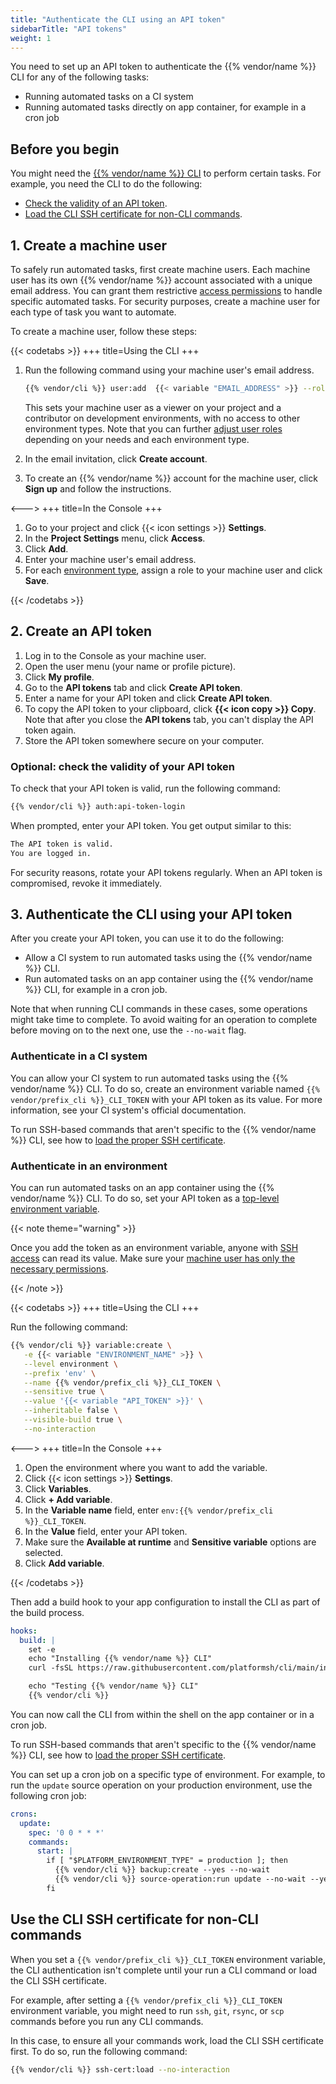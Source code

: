 ```yaml
---
title: "Authenticate the CLI using an API token"
sidebarTitle: "API tokens"
weight: 1
---
```


You need to set up an API token to authenticate the {{% vendor/name %}} CLI for any of the following tasks:
- Running automated tasks on a CI system
- Running automated tasks directly on app container, for example in a cron job

## Before you begin

You might need the [{{% vendor/name %}} CLI](../cli/_index.md) to perform certain tasks.
For example, you need the CLI to do the following:
- [Check the validity of an API token](#optional-check-the-validity-of-your-api-token).
- [Load the CLI SSH certificate for non-CLI commands](#use-the-cli-ssh-certificate-for-non-cli-commands).


## 1. Create a machine user

To safely run automated tasks, first create machine users.
Each machine user has its own {{% vendor/name %}} account associated with a unique email address.
You can grant them restrictive [access permissions](../users.md) to handle specific automated tasks.
For security purposes, create a machine user for each type of task you want to automate.

To create a machine user, follow these steps:

{{< codetabs >}}
+++
title=Using the CLI
+++

1. Run the following command using your machine user's email address.
   ```bash
   {{% vendor/cli %}} user:add  {{< variable "EMAIL_ADDRESS" >}} --role viewer --role development:contributor
   ```
   This sets your machine user as a viewer on your project and a contributor on development environments,
   with no access to other environment types.
   Note that you can further [adjust user roles](../users.md#environment-type-roles) depending on your needs and each environment type.

2. In the email invitation, click **Create account**.
3. To create an {{% vendor/name %}} account for the machine user, click **Sign up** and follow the instructions.

<--->
+++
title=In the Console
+++

1. Go to your project and click {{< icon settings >}} **Settings**.
2. In the **Project Settings** menu, click **Access**.
3. Click **Add**.
4. Enter your machine user's email address.
5. For each [environment type](../users.md#environment-type-roles), assign a role to your machine user and click **Save**.

{{< /codetabs >}}


## 2. Create an API token

1. Log in to the Console as your machine user.
2. Open the user menu (your name or profile picture).
3. Click **My profile**.
4. Go to the **API tokens** tab and click **Create API token**.
5. Enter a name for your API token and click **Create API token**.
6. To copy the API token to your clipboard, click **{{< icon copy >}} Copy**.
   Note that after you close the **API tokens** tab, you can't display the API token again.
7. Store the API token somewhere secure on your computer.

### Optional: check the validity of your API token

To check that your API token is valid, run the following command:

```bash
{{% vendor/cli %}} auth:api-token-login
```

When prompted, enter your API token.
You get output similar to this:

```bash
The API token is valid.
You are logged in.
```

For security reasons, rotate your API tokens regularly.
When an API token is compromised, revoke it immediately.

## 3. Authenticate the CLI using your API token

After you create your API token, you can use it to do the following:

-  Allow a CI system to run automated tasks using the {{% vendor/name %}} CLI.
-  Run automated tasks on an app container using the {{% vendor/name %}} CLI,
   for example in a cron job.

Note that when running CLI commands in these cases,
some operations might take time to complete.
To avoid waiting for an operation to complete before moving on to the next one,
use the `--no-wait` flag.

### Authenticate in a CI system

<!-- @todo: CLI_TOKEN variable for Upsun -->
You can allow your CI system to run automated tasks using the {{% vendor/name %}} CLI.
To do so, create an environment variable named `{{% vendor/prefix_cli %}}_CLI_TOKEN` with your API token as its value.
For more information, see your CI system's official documentation.

To run SSH-based commands that aren't specific to the {{% vendor/name %}} CLI,
see how to [load the proper SSH certificate](#use-the-cli-ssh-certificate-for-non-cli-commands).

### Authenticate in an environment

You can run automated tasks on an app container using the {{% vendor/name %}} CLI.
To do so, set your API token as a [top-level environment variable](../../development/variables/_index.md#top-level-environment-variables).

{{< note theme="warning" >}}

Once you add the token as an environment variable,
anyone with [SSH access](../../development/ssh/_index.md) can read its value.
Make sure your [machine user has only the necessary permissions](#1-create-a-machine-user).

{{< /note >}}

{{< codetabs >}}
+++
title=Using the CLI
+++

Run the following command:
<!-- @todo: CLI_TOKEN variable for Upsun -->
```bash
{{% vendor/cli %}} variable:create \
   -e {{< variable "ENVIRONMENT_NAME" >}} \
   --level environment \
   --prefix 'env' \
   --name {{% vendor/prefix_cli %}}_CLI_TOKEN \
   --sensitive true \
   --value '{{< variable "API_TOKEN" >}}' \
   --inheritable false \
   --visible-build true \
   --no-interaction
```

<--->
+++
title=In the Console
+++

1. Open the environment where you want to add the variable.
2. Click {{< icon settings >}} **Settings**.
3. Click **Variables**.
4. Click **+ Add variable**.
5. In the **Variable name** field, enter `env:{{% vendor/prefix_cli %}}_CLI_TOKEN`.
6. In the **Value** field, enter your API token.
7. Make sure the **Available at runtime** and **Sensitive variable** options are selected.
8. Click **Add variable**.

{{< /codetabs >}}

Then add a build hook to your app configuration to install the CLI as part of the build process.

<!-- @todo: CLI installation path for CI -->
```yaml {configFile="app"}
hooks:
  build: |
    set -e
    echo "Installing {{% vendor/name %}} CLI"
    curl -fsSL https://raw.githubusercontent.com/platformsh/cli/main/installer.sh | bash

    echo "Testing {{% vendor/name %}} CLI"
    {{% vendor/cli %}}
```

You can now call the CLI from within the shell on the app container or in a cron job.

To run SSH-based commands that aren't specific to the {{% vendor/name %}} CLI,
see how to [load the proper SSH certificate](#use-the-cli-ssh-certificate-for-non-cli-commands).

You can set up a cron job on a specific type of environment.
For example, to run the `update` source operation on your production environment,
use the following cron job:

```yaml
crons:
  update:
    spec: '0 0 * * *'
    commands:
      start: |
        if [ "$PLATFORM_ENVIRONMENT_TYPE" = production ]; then
          {{% vendor/cli %}} backup:create --yes --no-wait
          {{% vendor/cli %}} source-operation:run update --no-wait --yes
        fi
```

## Use the CLI SSH certificate for non-CLI commands

When you set a `{{% vendor/prefix_cli %}}_CLI_TOKEN` environment variable,
the CLI authentication isn't complete until your run a CLI command
or load the CLI SSH certificate.

For example, after setting a `{{% vendor/prefix_cli %}}_CLI_TOKEN` environment variable,
you might need to run `ssh`, `git`, `rsync`, or `scp` commands before you run any CLI commands.

In this case, to ensure all your commands work, load the CLI SSH certificate first.
To do so, run the following command:

```bash
{{% vendor/cli %}} ssh-cert:load --no-interaction
```
